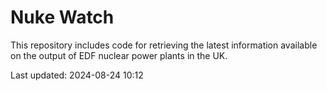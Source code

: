 # Nuke Watch

This repository includes code for retrieving the latest information available on the output of EDF nuclear power plants in the UK.

Last updated: 2024-08-24 10:12